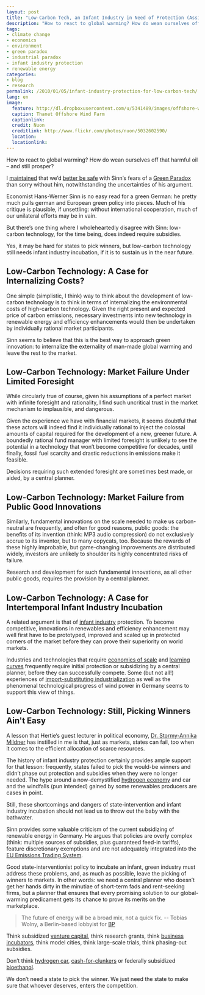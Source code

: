```yaml
---
layout: post
title: "Low-Carbon Tech, an Infant Industry in Need of Protection (Assignment)"
description: "How to react to global warming? How do wean ourselves off that harmful oil -- and still prosper?"
tags:
- climate change
- economics
- environment
- green paradox
- industrial paradox
- infant industry protection
- renewable energy
categories:
- blog
- research
permalink: /2010/01/05/infant-industry-protection-for-low-carbon-tech/
lang: en
image:
  feature: http://dl.dropboxusercontent.com/u/5341489/images/offshore-windmills_crop.jpg
  caption: Thanet Offshore Wind Farm
  captionlink:
  credit: Nuon
  creditlink: http://www.flickr.com/photos/nuon/5032602590/
  location:
  locationlink:
---
```


How to react to global warming?
How do wean ourselves off that harmful oil – and still prosper?

I [maintained](http://maxheld.wordpress.com/2009/12/10/the-copenhagen-game/) that we’d [better be safe](http://maxheld.wordpress.com/2009/04/16/for-alarmism/) with Sinn‘s fears of a [Green Paradox](http://en.wikipedia.org/wiki/Green_paradox) than sorry without him, notwithstanding the uncertainties of his argument.

<!--more-->

Economist Hans-Werner Sinn is no easy read for a green German:
he pretty much pulls german and European green policy into pieces.
Much of his critique is plausible, if unsettling:
without international cooperation, much of our unilateral efforts may be in vain.

But there’s one thing where I wholeheartedly disagree with Sinn:
low-carbon technology, for the time being, does indeed require subsidies.

Yes, it may be hard for states to pick winners, but low-carbon technology still needs infant industry incubation, if it is to sustain us in the near future.


## Low-Carbon Technology: A Case for Internalizing Costs?

One simple (simplistic, I think) way to think about the development of low-carbon technology is to think in terms of internalizing the environmental costs of high-carbon technology.
Given the right present and expected price of carbon emissions, necessary investments into new technology in renewable energy and efficiency enhancements would then be undertaken by individually rational market participants.

Sinn seems to believe that this is the best way to approach green innovation:
to internalize the externality of man-made global warming and leave the rest to the market.


## Low-Carbon Technology: Market Failure Under Limited Foresight

While circularly true of course, given his assumptions of a perfect market with infinite foresight and rationality, I find such uncritical trust in the market mechanism to implausible, and dangerous.

Given the experience we have with financial markets, it seems doubtful that these actors will indeed find it individually rational to inject the colossal amounts of capital required for the development of a new, greener future.
A boundedly rational fund manager with limited foresight is unlikely to see the potential in a technology that won’t become competitive for decades, until finally, fossil fuel scarcity and drastic reductions in emissions make it feasible.

Decisions requiring such extended foresight are sometimes best made, or aided, by a central planner.


## Low-Carbon Technology: Market Failure from Public Good Innovations

Similarly, fundamental innovations on the scale needed to make us carbon-neutral are frequently, and often for good reasons, public goods:
the benefits of its invention (think: MP3 audio compression) do not exclusively accrue to its inventor, but to many copycats, too.
Because the rewards of these highly improbable, but game-changing improvements are distributed widely, investors are unlikely to shoulder its highly concentrated risks of failure.

Research and development for such fundamental innovations, as all other public goods, requires the provision by a central planner.


## Low-Carbon Technology: A Case for Intertemporal Infant Industry Incubation

A related argument is that of [infant industry](http://en.wikipedia.org/wiki/International_economics#Infant_industries) protection.
To become competitive, innovations in renewables and efficiency enhancement may well first have to be prototyped, improved and scaled up in protected corners of the market before they can prove their superiority on world markets.

Industries and technologies that require [economies of scale](http://en.wikipedia.org/wiki/Economies_of_scale) and [learning curves](http://en.wikipedia.org/wiki/Learning_curve) frequently require initial protection or subsidizing by a central planner, before they can successfully compete.
Some (but not all!) experiences of [import-substituting industrialization](http://en.wikipedia.org/wiki/Import_substitution_industrialization) as well as the phenomenal technological progress of wind power in Germany seems to support this view of things.


## Low-Carbon Technology: Still, Picking Winners Ain't Easy

A lesson that Hertie‘s guest lecturer in political economy, [Dr. Stormy-Annika Mildner](http://www.swp-berlin.org/en/forscher/forscherprofil.php?id=6148) has instilled in me is that, just as markets, states can fail, too when it comes to the efficient allocation of scarce resources.

The history of infant industry protection certainly provides ample support for that lesson:
frequently, states failed to pick the would-be winners and didn’t phase out protection and subsidies when they were no longer needed. The hype around a now-demystified [hydrogen economy](http://en.wikipedia.org/wiki/Hydrogen_economy) and car and the windfalls (pun intended) gained by some renewables producers are cases in point.

Still, these shortcomings and dangers of state-intervention and infant industry incubation should not lead us to throw out the baby with the bathwater.

Sinn provides some valuable criticism of the current subsidizing of renewable energy in Germany.
He argues that policies are overly complex (think: multiple sources of subsidies, plus guaranteed feed-in tariffs), feature discretionary exemptions and are not adequately integrated into the [EU Emissions Trading System](http://en.wikipedia.org/wiki/European_Union_Emission_Trading_Scheme).

Good state-interventionist policy to incubate an infant, green industry must address these problems, and, as much as possible, leave the picking of winners to markets.
In other words: we need a central planner who doesn’t get her hands dirty in the minutiae of short-term fads and rent-seeking firms, but a planner that ensures that every promising solution to our global-warming predicament gets its chance to prove its merits on the marketplace.

> The future of energy will be a broad mix, not a quick fix.
> -- Tobias Wolny, a Berlin-based lobbyist for [BP](http://www.bp.com/)

Think subsidized [venture capital](http://en.wikipedia.org/wiki/Venture_capital), think research grants, think [business incubators](http://en.wikipedia.org/wiki/Business_incubator), think model cities, think large-scale trials, think phasing-out subsidies.

Don’t think [hydrogen car](http://en.wikipedia.org/wiki/Hydrogen_vehicle), [cash-for-clunkers](http://en.wikipedia.org/wiki/Car_Allowance_Rebate_System) or federally subsidized [bioethanol](http://en.wikipedia.org/wiki/Biofuel).

We don’t need a state to pick the winner. We just need the state to make sure that whoever deserves, enters the competition.